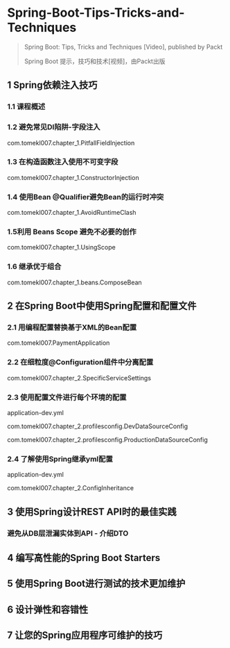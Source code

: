 # Spring-Boot-Tips-Tricks-and-Techniques

> Spring Boot: Tips, Tricks and Techniques [Video], published by Packt
>
> Spring Boot 提示，技巧和技术[视频]，由Packt出版

## 1 Spring依赖注入技巧

### 1.1 课程概述

### 1.2 避免常见DI陷阱-字段注入

com.tomekl007.chapter_1.PitfallFieldInjection

### 1.3 在构造函数注入使用不可变字段

com.tomekl007.chapter_1.ConstructorInjection

### 1.4 使用Bean @Qualifier避免Bean的运行时冲突

com.tomekl007.chapter_1.AvoidRuntimeClash

### 1.5利用 Beans Scope 避免不必要的创作

com.tomekl007.chapter_1.UsingScope

### 1.6 继承优于组合

com.tomekl007.chapter_1.beans.ComposeBean

## 2 在Spring Boot中使用Spring配置和配置文件

### 2.1 用编程配置替换基于XML的Bean配置

com.tomekl007.PaymentApplication

### 2.2 在细粒度@Configuration组件中分离配置

com.tomekl007.chapter_2.SpecificServiceSettings

### 2.3 使用配置文件进行每个环境的配置

application-dev.yml

com.tomekl007.chapter_2.profilesconfig.DevDataSourceConfig

com.tomekl007.chapter_2.profilesconfig.ProductionDataSourceConfig

### 2.4 了解使用Spring继承yml配置

application-dev.yml

com.tomekl007.chapter_2.ConfigInheritance

## 3 使用Spring设计REST API时的最佳实践

### 避免从DB层泄漏实体到API - 介绍DTO

## 4 编写高性能的Spring Boot Starters

## 5 使用Spring Boot进行测试的技术更加维护

## 6 设计弹性和容错性

## 7 让您的Spring应用程序可维护的技巧




